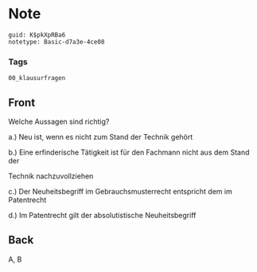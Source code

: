 # Note
```
guid: K$pkXpRBa6
notetype: Basic-d7a3e-4ce08
```

### Tags
```
00_klausurfragen
```

## Front
Welche Aussagen sind richtig?

a.) Neu ist, wenn es nicht zum Stand der Technik gehört

b.) Eine erfinderische Tätigkeit ist für den Fachmann nicht aus dem Stand der

Technik nachzuvollziehen

c.) Der Neuheitsbegriff im Gebrauchsmusterrecht entspricht dem im Patentrecht

d.) Im Patentrecht gilt der absolutistische Neuheitsbegriff

## Back
A, B
